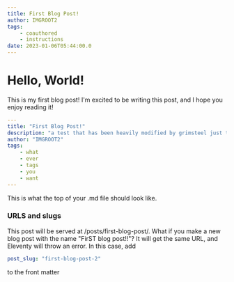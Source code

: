 ```yaml
---
title: First Blog Post!
author: IMGROOT2
tags:
    - coauthored
    - instructions
date: 2023-01-06T05:44:00.0
---
```

# Hello, World!

This is my first blog post! I'm excited to be writing this post, and I hope you enjoy reading it!
```yaml
---
title: "First Blog Post!"
description: "a test that has been heavily modified by grimsteel just to get stuff working"
author: "IMGROOT2"
tags:
    - what
    - ever
    - tags
    - you
    - want
---
```

This is what the top of your .md file should look like. 

### URLS and slugs

This post will be served at /posts/first-blog-post/. What if you make a new blog post with the name "FirST blog post!!"? It will get the same URL, and Eleventy will throw an error. In this case, add
```yaml
post_slug: "first-blog-post-2"
```
to the front matter